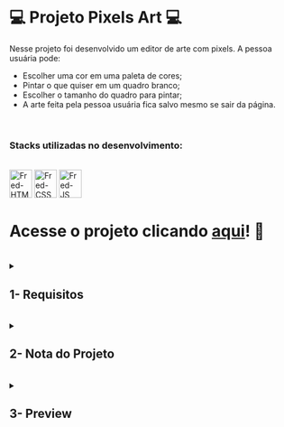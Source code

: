 # :computer: Projeto Pixels Art :computer:

Nesse projeto foi desenvolvido um editor de arte com pixels. A pessoa usuária pode:
- Escolher uma cor em uma paleta de cores; 
- Pintar o que quiser em um quadro branco;
- Escolher o tamanho do quadro para pintar;
- A arte feita pela pessoa usuária fica salvo mesmo se sair da página.

<br />

### Stacks utilizadas no desenvolvimento:
<div style="display: inline_block"><br>
  <img alt="Fred-HTML" height="50" width="40" src="https://cdn.jsdelivr.net/gh/devicons/devicon/icons/html5/html5-original.svg" />
  <img alt="Fred-CSS" height="50" width="40" src="https://cdn.jsdelivr.net/gh/devicons/devicon/icons/css3/css3-original.svg" />
  <img alt="Fred-JS" height="50" width="40" src="https://cdn.jsdelivr.net/gh/devicons/devicon/icons/javascript/javascript-original.svg" />
</div>

# Acesse o projeto clicando [aqui](https://fredericotp.github.io/trybe-project-03-pixels-art/)! :green_heart:

<br />

<details>
<summary>
  
## 1- Requisitos
  
</summary>
 
### 1 - Adicione à página o título "Paleta de Cores".

### 2 - Adicione à página uma paleta contendo quatro cores distintas.

### 3 - Adicione a cor **preta** como a primeira cor da paleta de cores.

### 4 - Adicione um botão para gerar cores aleatórias para a paleta de cores.

### 5 - Implemente uma função usando localStorage para que a paleta de cores gerada aleatoriamente seja mantida após recarregar a página.

### 6 - Adicione à página um quadro contendo 25 pixels.

### 7 - Faça com que cada pixel do quadro tenha largura e altura de 40 pixels e borda preta de 1 pixel de espessura.

### 8 - Defina a cor preta como cor inicial da paleta de cores

### 9 - Crie uma função para selecionar uma cor na paleta de cores e preencha os pixels no quadro.

### 10 - Crie uma função que permita preencher um pixel do quadro com a cor selecionada na paleta de cores.

### 11 - Crie um botão que retorne a cor do quadro para a cor inicial.

### 12 - Crie uma função para salvar e recuperar o seu desenho atual no localStorage

## Requisitos Bônus

### 13 - Crie um input que permita à pessoa usuária preencher um novo tamanho para o quadro de pixels.

### 14 - Crie uma função que limite o tamanho mínimo e máximo do quadro de pixels.

### 15 - Crie uma função para manter o tamanho novo do board ao recarregar a página.

</details>
<br />

<details>
<summary>

## 2- Nota do Projeto

</summary>

## 100% :heavy_check_mark:

![Project-Pixels-Art-Grade](https://github.com/FredericoTP/trybe-project-03-pixels-art/blob/main/images/pixel-art-grade.png?raw=true)

</details>
<br />

<details>
<summary>

## 3- Preview

</summary>

![Project-Pixels-Art-Preview](https://github.com/FredericoTP/trybe-project-03-pixels-art/blob/main/images/pixel-art-preview.png?raw=true)

</details>

